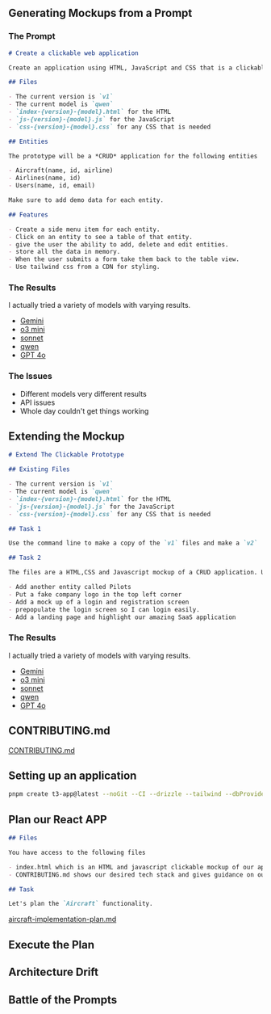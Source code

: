 ## Generating Mockups from a Prompt

### The Prompt

```md
# Create a clickable web application 

Create an application using HTML, JavaScript and CSS that is a clickable prototype.

## Files

- The current version is `v1`
- The current model is `qwen`
- `index-{version}-{model}.html` for the HTML
- `js-{version}-{model}.js` for the JavaScript
- `css-{version}-{model}.css` for any CSS that is needed

## Entities

The prototype will be a *CRUD* application for the following entities

- Aircraft(name, id, airline)
- Airlines(name, id)
- Users(name, id, email)

Make sure to add demo data for each entity.

## Features

- Create a side menu item for each entity.
- Click on an entity to see a table of that entity.
- give the user the ability to add, delete and edit entities.
- store all the data in memory.
- When the user submits a form take them back to the table view.
- Use tailwind css from a CDN for styling.
```

### The Results

I actually tried a variety of models with varying results.

- [Gemini](./gemini/index-v1-gemini.html)
- [o3 mini](./o3-mini/index-v1-03-mini.html)
- [sonnet](./sonnet/index-v1-sonnet.html)
- [qwen](./qwen/index-v1-qwen.html)
- [GPT 4o](./gpt-4o/index-v1-gpt4o.html)

### The Issues

- Different models very different results 
- API issues
- Whole day couldn't get things working

## Extending the Mockup

```md
# Extend The Clickable Prototype

## Existing Files

- The current version is `v1`
- The current model is `qwen`
- `index-{version}-{model}.html` for the HTML
- `js-{version}-{model}.js` for the JavaScript
- `css-{version}-{model}.css` for any CSS that is needed

## Task 1

Use the command line to make a copy of the `v1` files and make a `v2`

## Task 2

The files are a HTML,CSS and Javascript mockup of a CRUD application. Using our `v2` files add the following functionality.

- Add another entity called Pilots
- Put a fake company logo in the top left corner
- Add a mock up of a login and registration screen
- prepopulate the login screen so I can login easily.
- Add a landing page and highlight our amazing SaaS application
```

### The Results

I actually tried a variety of models with varying results.

- [Gemini](./gemini/index-v2-gemini.html)
- [o3 mini](./o3-mini/index-v2-03-mini.html)
- [sonnet](./sonnet/index-v2-sonnet.html)
- [qwen](./qwen/index-v2-qwen.html)
- [GPT 4o](./gpt-4o/index-v2-gpt4o.html)

## CONTRIBUTING.md

[CONTRIBUTING.md](https://gist.github.com/242816/2fd63f5b3a95c4149f7ac02e0be870ca)

## Setting up an application

```sh
pnpm create t3-app@latest --noGit --CI --drizzle --tailwind --dbProvider sqlite --appRouter
```

## Plan our React APP

```md
## Files

You have access to the following files

- index.html which is an HTML and javascript clickable mockup of our application.
- CONTRIBUTING.md shows our desired tech stack and gives guidance on our architecture.

## Task

Let's plan the `Aircraft` functionality.
```

[aircraft-implementation-plan.md](https://gist.github.com/242816/80ccbd412715ae4f0837288c4b1b1e13)

## Execute the Plan

## Architecture Drift

## Battle of the Prompts